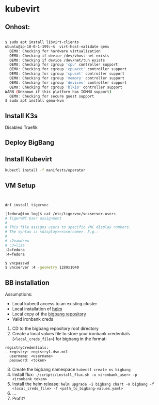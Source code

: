 # kubevirt

## Onhost:

```bash

$ sudo apt install libvirt-clients
ubuntu@ip-10-0-1-199:~$  virt-host-validate qemu
  QEMU: Checking for hardware virtualization                                 : FAIL (Only emulated CPUs are available, performance will be significantly limited)
  QEMU: Checking if device /dev/vhost-net exists                             : PASS
  QEMU: Checking if device /dev/net/tun exists                               : PASS
  QEMU: Checking for cgroup 'cpu' controller support                         : PASS
  QEMU: Checking for cgroup 'cpuacct' controller support                     : PASS
  QEMU: Checking for cgroup 'cpuset' controller support                      : PASS
  QEMU: Checking for cgroup 'memory' controller support                      : PASS
  QEMU: Checking for cgroup 'devices' controller support                     : PASS
  QEMU: Checking for cgroup 'blkio' controller support                       : PASS
WARN (Unknown if this platform has IOMMU support)
  QEMU: Checking for secure guest support                                    : WARN (Unknown if this platform has Secure Guest support)
$ sudo apt install qemu-kvm
```

## Install K3s

Disabled Traefik

## Deploy BigBang

## Install Kubevirt

```bash
kubectl install -f manifests/operator
```

## VM Setup

```bash


dnf install tigervnc

[fedora@tom log]$ cat /etc/tigervnc/vncserver.users
# TigerVNC User assignment
#
# This file assigns users to specific VNC display numbers.
# The syntax is <display>=<username>. E.g.:
#
# :2=andrew
# :3=lisa
:2=fedora
:4=fedora

$ vncpasswd
$ vncserver :4 -geometry 1280x1040
```

## BB installation

Assumptions:

- Local kubectl access to an existing cluster
- Local installation of [helm](https://helm.sh/docs/intro/install/)
- Local copy of the [bigbang repository](https://repo1.dso.mil/platform-one/big-bang/bigbang)
- Valid ironbank creds

1. CD to the bigbang repository root directory
2. Create a local values file to store your ironbank credentials (`<local_creds_file>`) for bigbang in the format:

```
registryCredentials:
- registry: registry1.dso.mil
  username: <username>
  password: <token>
```

3. Create the bigbang namespace `kubectl create ns bigbang`
4. Install flux: `./scripts/install_flux.sh -u <ironbank_user> -p <ironbank_token>`
5. Install the helm release: `helm upgrade -i bigbang chart -n bigbang -f <local_creds_file> -f <path_to_bigbang-values.yaml>`
6. ...
7. Profit?
